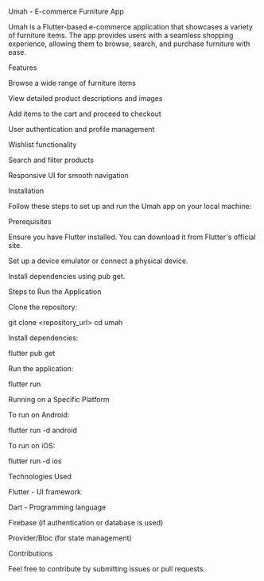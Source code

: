 Umah - E-commerce Furniture App

Umah is a Flutter-based e-commerce application that showcases a variety of furniture items. The app provides users with a seamless shopping experience, allowing them to browse, search, and purchase furniture with ease.

Features

Browse a wide range of furniture items

View detailed product descriptions and images

Add items to the cart and proceed to checkout

User authentication and profile management

Wishlist functionality

Search and filter products

Responsive UI for smooth navigation

Installation

Follow these steps to set up and run the Umah app on your local machine:

Prerequisites

Ensure you have Flutter installed. You can download it from Flutter's official site.

Set up a device emulator or connect a physical device.

Install dependencies using pub get.

Steps to Run the Application

Clone the repository:

git clone <repository_url>
cd umah

Install dependencies:

flutter pub get

Run the application:

flutter run

Running on a Specific Platform

To run on Android:

flutter run -d android

To run on iOS:

flutter run -d ios

Technologies Used

Flutter - UI framework

Dart - Programming language

Firebase (if authentication or database is used)

Provider/Bloc (for state management)

Contributions

Feel free to contribute by submitting issues or pull requests.
